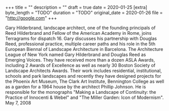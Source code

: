 +++
title = ""
description = ""
draft = true
date = 2020-01-25
[extra]
byte_length = "TODO"
duration = "TODO"
original_date = 2020-01-26
file = "http://google.com"
+++

Gary Hilderbrand, landscape architect, one of the founding principals of Reed Hilderbrand and Fellow of the American Academy in Rome, joins Terragrams for dispatch 16. Gary discusses his partnership with Douglas Reed, professional practice, multiple career paths and his role in the 5th European Biennal of Landscape Architecture in Barcelona. The Architecture League of New York named Gary Hilderbrand and Douglas Reed as Emerging Voices. They have received more than a dozen ASLA Awards, including 2 Awards of Excellence as well as nearly 30 Boston Society of Landscape Architects Awards. Their work includes residential, institutional, schools and park landscapes and recently they have designed projects for the Phoenix Art Museum, The Clark Art Institute, Bennington College as well as a garden for a 1964 house by the architect Phillip Johnson. He is responsible for the monographs "Making a Landscape of Continuity: the Practice of Innocenti & Webel" and "The Miller Garden: Icon of Modernism". May 7, 2008
